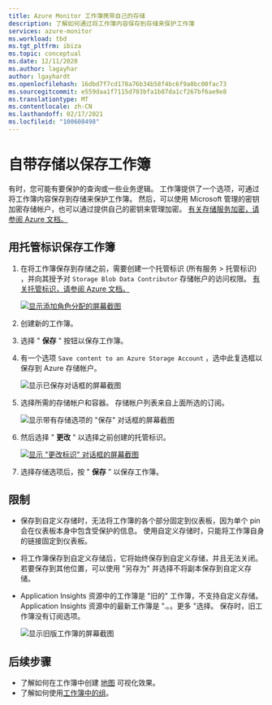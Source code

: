 ```yaml
---
title: Azure Monitor 工作簿携带自己的存储
description: 了解如何通过将工作簿内容保存到存储来保护工作簿
services: azure-monitor
ms.workload: tbd
ms.tgt_pltfrm: ibiza
ms.topic: conceptual
ms.date: 12/11/2020
ms.author: lagayhar
author: lgayhardt
ms.openlocfilehash: 16dbd7f7cd178a76b34b58f4bc6f9a0bc00fac73
ms.sourcegitcommit: e559daa1f7115d703bfa1b87da1cf267bf6ae9e8
ms.translationtype: MT
ms.contentlocale: zh-CN
ms.lasthandoff: 02/17/2021
ms.locfileid: "100608498"
---
```

# <a name="bring-your-own-storage-to-save-workbooks"></a>自带存储以保存工作簿

有时，您可能有要保护的查询或一些业务逻辑。 工作簿提供了一个选项，可通过将工作簿内容保存到存储来保护工作簿。 然后，可以使用 Microsoft 管理的密钥加密存储帐户，也可以通过提供自己的密钥来管理加密。 [有关存储服务加密，请参阅 Azure 文档。](../../storage/common/storage-service-encryption.md)

## <a name="saving-workbook-with-managed-identities"></a>用托管标识保存工作簿

1. 在将工作簿保存到存储之前，需要创建一个托管标识 (所有服务 > 托管标识) ，并向其授予对 `Storage Blob Data Contributor` 存储帐户的访问权限。 [有关托管标识，请参阅 Azure 文档。](../../active-directory/managed-identities-azure-resources/how-to-manage-ua-identity-portal.md)

    [![显示添加角色分配的屏幕截图](./media/workbooks-bring-your-own-storage/add-identity-role-assignment.png)](./media/workbooks-bring-your-own-storage/add-identity-role-assignment.png#lightbox)

2. 创建新的工作簿。
3. 选择 " **保存** " 按钮以保存工作簿。
4. 有一个选项 `Save content to an Azure Storage Account` ，选中此复选框以保存到 Azure 存储帐户。

    ![显示已保存对话框的屏幕截图](./media/workbooks-bring-your-own-storage/saved-dialog-default.png)

5. 选择所需的存储帐户和容器。 存储帐户列表来自上面所选的订阅。

    ![显示带有存储选项的 "保存" 对话框的屏幕截图](./media/workbooks-bring-your-own-storage/save-dialog-with-storage.png)

6. 然后选择 " **更改** " 以选择之前创建的托管标识。

    [![显示 "更改标识" 对话框的屏幕截图](./media/workbooks-bring-your-own-storage/change-managed-identity.png)](./media/workbooks-bring-your-own-storage/change-managed-identity.png#lightbox)

7. 选择存储选项后，按 " **保存** " 以保存工作簿。

## <a name="limitations"></a>限制

- 保存到自定义存储时，无法将工作簿的各个部分固定到仪表板，因为单个 pin 会在仪表板本身中包含受保护的信息。 使用自定义存储时，只能将工作簿自身的链接固定到仪表板。
- 将工作簿保存到自定义存储后，它将始终保存到自定义存储，并且无法关闭。 若要保存到其他位置，可以使用 "另存为" 并选择不将副本保存到自定义存储。
- Application Insights 资源中的工作簿是 "旧的" 工作簿，不支持自定义存储。 Application Insights 资源中的最新工作簿是 ".。。更多 "选择。 保存时，旧工作簿没有订阅选项。

   ![显示旧版工作簿的屏幕截图](./media/workbooks-bring-your-own-storage/legacy-workbooks.png)

## <a name="next-steps"></a>后续步骤

- 了解如何在工作簿中创建 [地图](workbooks-map-visualizations.md) 可视化效果。
- 了解如何使用[工作簿中的组](../visualize/workbooks-groups.md)。